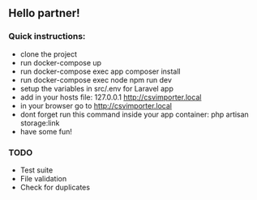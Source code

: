 ## Hello partner!

### Quick instructions:

- clone the project
- run docker-compose up
- run docker-compose exec app composer install
- run docker-compose exec node npm run dev
- setup the variables in src/.env for Laravel app
- add in your hosts file: 127.0.0.1   http://csvimporter.local
- in your browser go to http://csvimporter.local
- dont forget run this command inside your app container: php artisan storage:link
- have some fun!

### TODO

- Test suite
- File validation
- Check for duplicates